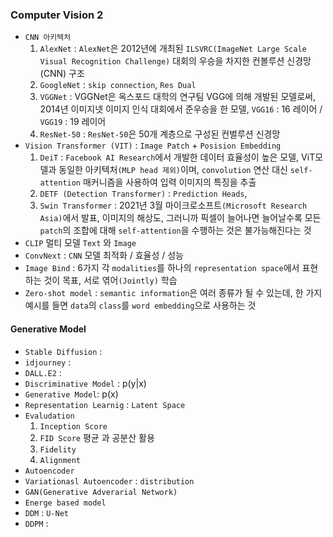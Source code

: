 ### Computer Vision 2
- `CNN 아키텍처`
  1. `AlexNet` : `AlexNet`은 2012년에 개최된 `ILSVRC(ImageNet Large Scale Visual Recognition Challenge)` 대회의 우승을 차지한 컨볼루션 신경망(CNN) 구조
  2. `GoogleNet` : `skip connection`, `Res Dual`
  3. `VGGNet` : VGGNet은 옥스포드 대학의 연구팀 VGG에 의해 개발된 모델로써, 2014년 이미지넷 이미지 인식 대회에서 준우승을 한 모델, `VGG16` : 16 레이어 / `VGG19` : 19 레이어
  4. `ResNet-50` : `ResNet-50`은 50개 계층으로 구성된 컨벌루션 신경망
- `Vision Transformer (VIT)` :  `Image Patch` + `Posision Embedding`
  1. `DeiT` : `Facebook AI Research`에서 개발한 데이터 효율성이 높은 모델, ViT모델과 동일한 아키텍처`(MLP head 제외)`이며, `convolution` 연산 대신 `self-attention` 매커니즘을 사용하여 입력 이미지의 특징을 추출
  2. `DETF (Detection Transformer)` : `Prediction Heads`, 
  3. `Swin Transformer` : 2021년 3월 마이크로소프트`(Microsoft Research Asia)`에서 발표,  이미지의 해상도, 그러니까 픽셀이 늘어나면 늘어날수록 모든 `patch`의 조합에 대해 `self-attention`을 수행하는 것은 불가능해진다는 것
- `CLIP` 멀티 모델 `Text` 와 `Image`
- `ConvNext` : `CNN` 모델 최적화 / 효율성 / 성능
- `Image Bind` :  6가지 각 `modalities`를 하나의 `representation space`에서 표현하는 것이 목표, 서로 엮어`(Jointly)` 학습
- `Zero-shot model` : `semantic information`은 여러 종류가 될 수 있는데, 한 가지 예시를 들면 `data`의 `class`를 `word embedding`으로 사용하는 것

#### Generative Model
- `Stable Diffusion` : 
- `idjourney` : 
- `DALL.E2` : 
- `Discriminative Model` : p(y|x)
- `Generative Model`: p(x)
- `Representation Learnig` : `Latent Space`
- `Evaludation` 
  1. `Inception Score`
  2. `FID Score` 평균 과 공분산 활용
  3. `Fidelity`
  4. `Alignment`
- `Autoencoder`
- `Variationasl Autoencoder` : `distribution`
- `GAN(Generative Adverarial Network)`
- `Energe based model`
- `DDM` : `U-Net`
- `DDPM` : 